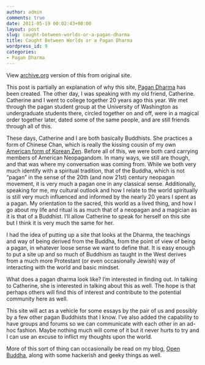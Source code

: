 ```yaml
---
author: admin
comments: true
date: 2011-05-19 00:02:43+00:00
layout: post
slug: caught-between-worlds-or-a-pagan-dharma
title: Caught Between Worlds or a Pagan Dharma
wordpress_id: 9
categories:
- Pagan Dharma
---
```


View [archive.org](http://web.archive.org/web/20110718062953/http://www.pagandharma.org/2011/05/caught-between-worlds-or-a-pagan-dharma/) version of this from original site.

This post is partially an explanation of why this site, [Pagan Dharma](http://pagandharma.org) has been created. The other day, I was speaking with my old friend, Catherine. Catherine and I went to college together 20 years ago this year. We met through the pagan student group at the University of Washington as undergraduate students there, circled together on and off, were in a magical order together later, dated some of the same people, and are still friends through all of this.

These days, Catherine and I are both basically Buddhists. She practices a form of Chinese Chan, which is really the kissing cousin of my own [American form of Korean Zen](http://fivemountain.org/). Before all of this, we were both card carrying members of American Neopagandom. In many ways, we still are though, and that was where my conversation was coming from. While we both very much identify with a spiritual tradition, that of the Buddha, which is not “pagan” in the sense of the 20th (and now 21st) century neopagan movement, it is very much a pagan one in any classical sense. Additionally, speaking for me, my cultural outlook and how I relate to the world spiritually is still very much influenced and informed by the nearly 20 years I spent as a pagan. My orientation to the sacred, this world as a lived thing, and how I go about my life and ritual is as much that of a neopagan and a magician as it is that of a Buddhist. I’ll allow Catherine to speak for herself on this site but I think it is very much the same for her.

I had the idea of putting up a site that looks at the Dharma, the teachings and way of being derived from the Buddha, from the point of view of being a pagan, in whatever loose sense we want to define that. It is easy enough to put a site up and so much of Buddhism as taught in the West derives from a much more Protestant (or even occasionally Jewish) way of interacting with the world and basic mindset.

What does a pagan dharma look like? I’m interested in finding out. In talking to Catherine, she is interested in talking about this as well. The hope is that perhaps others will find this of interest and contribute to the potential community here as well.

This site will act as a vehicle for some essays by the pair of us and possibly by a few other pagan Buddhists that I know. I’ve also added the capability to have groups and forums so we can communicate with each other in an ad-hoc fashion. Maybe nothing much will come of it but it never hurts to try and I can use an excuse to inflict my thoughts upon the world.

More of this sort of thing can occasionally be read on my blog, [Open Buddha](http://www.openbuddha.com/), along with some hackerish and geeky things as well.
